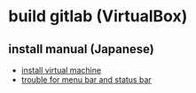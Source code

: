 # build gitlab (VirtualBox)

## install manual (Japanese)
- [install virtual machine](https://qiita.com/HirMtsd/items/225c20b77a7cd5194834)
- [trouble for menu bar and status bar](https://qiita.com/baggio/items/ec7ab5e4bac774c11686)
